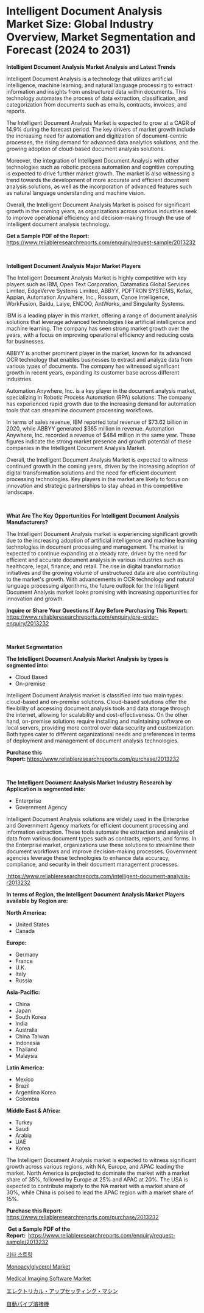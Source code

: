 <p><h1>Intelligent Document Analysis Market Size: Global Industry Overview, Market Segmentation and Forecast (2024 to 2031)</h1></p><p><strong>Intelligent Document Analysis Market Analysis and Latest Trends</strong></p>
<p><p>Intelligent Document Analysis is a technology that utilizes artificial intelligence, machine learning, and natural language processing to extract information and insights from unstructured data within documents. This technology automates the process of data extraction, classification, and categorization from documents such as emails, contracts, invoices, and reports.</p><p>The Intelligent Document Analysis Market is expected to grow at a CAGR of 14.9% during the forecast period. The key drivers of market growth include the increasing need for automation and digitization of document-centric processes, the rising demand for advanced data analytics solutions, and the growing adoption of cloud-based document analysis solutions. </p><p>Moreover, the integration of Intelligent Document Analysis with other technologies such as robotic process automation and cognitive computing is expected to drive further market growth. The market is also witnessing a trend towards the development of more accurate and efficient document analysis solutions, as well as the incorporation of advanced features such as natural language understanding and machine vision.</p><p>Overall, the Intelligent Document Analysis Market is poised for significant growth in the coming years, as organizations across various industries seek to improve operational efficiency and decision-making through the use of intelligent document analysis technology.</p></p>
<p><strong>Get a Sample PDF of the Report:&nbsp;</strong> <a href="https://www.reliableresearchreports.com/enquiry/request-sample/2013232">https://www.reliableresearchreports.com/enquiry/request-sample/2013232</a></p>
<p>&nbsp;</p>
<p><strong>Intelligent Document Analysis Major Market Players</strong></p>
<p><p>The Intelligent Document Analysis Market is highly competitive with key players such as IBM, Open Text Corporation, Datamatics Global Services Limited, EdgeVerve Systems Limited, ABBYY, PDFTRON SYSTEMS, Kofax, Appian, Automation Anywhere, Inc., Rossum, Canoe Intelligence, WorkFusion, Baidu, Laiye, ENCOO, AntWorks, and Singularity Systems.</p><p>IBM is a leading player in this market, offering a range of document analysis solutions that leverage advanced technologies like artificial intelligence and machine learning. The company has seen strong market growth over the years, with a focus on improving operational efficiency and reducing costs for businesses.</p><p>ABBYY is another prominent player in the market, known for its advanced OCR technology that enables businesses to extract and analyze data from various types of documents. The company has witnessed significant growth in recent years, expanding its customer base across different industries.</p><p>Automation Anywhere, Inc. is a key player in the document analysis market, specializing in Robotic Process Automation (RPA) solutions. The company has experienced rapid growth due to the increasing demand for automation tools that can streamline document processing workflows.</p><p>In terms of sales revenue, IBM reported total revenue of $73.62 billion in 2020, while ABBYY generated $385 million in revenue. Automation Anywhere, Inc. recorded a revenue of $484 million in the same year. These figures indicate the strong market presence and growth potential of these companies in the Intelligent Document Analysis Market.</p><p>Overall, the Intelligent Document Analysis Market is expected to witness continued growth in the coming years, driven by the increasing adoption of digital transformation solutions and the need for efficient document processing technologies. Key players in the market are likely to focus on innovation and strategic partnerships to stay ahead in this competitive landscape.</p></p>
<p>&nbsp;</p>
<p><strong>What Are The Key Opportunities For Intelligent Document Analysis Manufacturers?</strong></p>
<p><p>The Intelligent Document Analysis market is experiencing significant growth due to the increasing adoption of artificial intelligence and machine learning technologies in document processing and management. The market is expected to continue expanding at a steady rate, driven by the need for efficient and accurate document analysis in various industries such as healthcare, legal, finance, and retail. The rise in digital transformation initiatives and the growing volume of unstructured data are also contributing to the market's growth. With advancements in OCR technology and natural language processing algorithms, the future outlook for the Intelligent Document Analysis market looks promising with increasing opportunities for innovation and growth.</p></p>
<p><strong>Inquire or Share Your Questions If Any Before Purchasing This Report:</strong> <a href="https://www.reliableresearchreports.com/enquiry/pre-order-enquiry/2013232">https://www.reliableresearchreports.com/enquiry/pre-order-enquiry/2013232</a></p>
<p>&nbsp;</p>
<p><strong>Market Segmentation</strong></p>
<p><strong>The Intelligent Document Analysis Market Analysis by types is segmented into:</strong></p>
<p><ul><li>Cloud Based</li><li>On-premise</li></ul></p>
<p><p>Intelligent Document Analysis market is classified into two main types: cloud-based and on-premise solutions. Cloud-based solutions offer the flexibility of accessing document analysis tools and data storage through the internet, allowing for scalability and cost-effectiveness. On the other hand, on-premise solutions require installing and maintaining software on local servers, providing more control over data security and customization. Both types cater to different organizational needs and preferences in terms of deployment and management of document analysis technologies.</p></p>
<p><strong>Purchase this Report:&nbsp;</strong><a href="https://www.reliableresearchreports.com/purchase/2013232">https://www.reliableresearchreports.com/purchase/2013232</a></p>
<p>&nbsp;</p>
<p><strong>The Intelligent Document Analysis Market Industry Research by Application is segmented into:</strong></p>
<p><ul><li>Enterprise</li><li>Government Agency</li></ul></p>
<p><p>Intelligent Document Analysis solutions are widely used in the Enterprise and Government Agency markets for efficient document processing and information extraction. These tools automate the extraction and analysis of data from various document types such as contracts, reports, and forms. In the Enterprise market, organizations use these solutions to streamline their document workflows and improve decision-making processes. Government agencies leverage these technologies to enhance data accuracy, compliance, and security in their document management processes.</p></p>
<p><a href="https://www.reliableresearchreports.com/intelligent-document-analysis-r2013232">&nbsp;https://www.reliableresearchreports.com/intelligent-document-analysis-r2013232</a></p>
<p><strong>In terms of Region, the Intelligent Document Analysis Market Players available by Region are:</strong></p>
<p>
    <p> <strong> North America: </strong>
        <ul>
            <li>United States</li>
            <li>Canada</li>
        </ul>
        </p> 
    <p> <strong> Europe: </strong>
        <ul>
            <li>Germany</li>
            <li>France</li>
            <li>U.K.</li>
            <li>Italy</li>
            <li>Russia</li>
        </ul>
        </p> 
    <p> <strong> Asia-Pacific: </strong>
        <ul>
            <li>China</li>
            <li>Japan</li>
            <li>South Korea</li>
            <li>India</li>
            <li>Australia</li>
            <li>China Taiwan</li>
            <li>Indonesia</li>
            <li>Thailand</li>
            <li>Malaysia</li>
        </ul>
        </p> 
    <p> <strong> Latin America: </strong>
        <ul>
            <li>Mexico</li>
            <li>Brazil</li>
            <li>Argentina Korea</li>
            <li>Colombia</li>
        </ul>
        </p> 
    <p> <strong> Middle East & Africa: </strong>
        <ul>
            <li>Turkey</li>
            <li>Saudi</li>
            <li>Arabia</li>
            <li>UAE</li>
            <li>Korea</li>
        </ul>
    </p>
    </p>
<p><p>The Intelligent Document Analysis market is expected to witness significant growth across various regions, with NA, Europe, and APAC leading the market. North America is projected to dominate the market with a market share of 35%, followed by Europe at 25% and APAC at 20%. The USA is expected to contribute majorly to the NA market with a market share of 30%, while China is poised to lead the APAC region with a market share of 15%.</p></p>
<p><strong>Purchase this Report: </strong><a href="https://www.reliableresearchreports.com/purchase/2013232">https://www.reliableresearchreports.com/purchase/2013232</a></p>
<p>&nbsp;<strong>Get a Sample PDF of the Report:&nbsp;&nbsp;</strong><a href="https://www.reliableresearchreports.com/enquiry/request-sample/2013232">https://www.reliableresearchreports.com/enquiry/request-sample/2013232</a></p>
<p><strong></strong></p>
<p><p><a href="https://github.com/darrellockm3ytan895656/Market-Research-Report-List-1/blob/main/692568359732.md">기타 스트링</a></p><p><a href="https://www.linkedin.com/pulse/monoacylglycerol-market-centers-aspects-growth-share-opportunity-2b55f?trackingId=JR8%2FXmh1o%2BQv72ghgvxp4g%3D%3D">Monoacylglycerol Market</a></p><p><a href="https://github.com/shotows/Market-Research-Report-List-2/blob/main/medical-imaging-software-market.md">Medical Imaging Software Market</a></p><p><a href="https://github.com/andrade7361/Market-Research-Report-List-1/blob/main/679811137336.md">エレクトリカル・アップセッティング・マシン</a></p><p><a href="https://github.com/RaeJenkins1952/Market-Research-Report-List-1/blob/main/332529637341.md">自動パイプ溶接機</a></p></p>